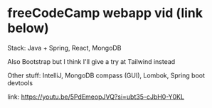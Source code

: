 # freeCodeCamp webapp vid (link below)


Stack: Java + Spring, React, MongoDB

Also Bootstrap but I think I'll give a try at Tailwind instead

Other stuff: IntelliJ, MongoDB compass (GUI), Lombok, Spring boot devtools

link:
https://youtu.be/5PdEmeopJVQ?si=ubt35-cJbH0-Y0KL
